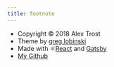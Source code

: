 ```yaml
---
title: footnote
---
```


* Copyright © 2018 Alex Trost
* Theme by [greg lobinski](https://www.greglobinski.com)
* Made with ⚛️[React](https://www.reactjs.org/) and [Gatsby](https://www.gatsbyjs.org/)
* [My Github](https://www.github.com/a-trost)